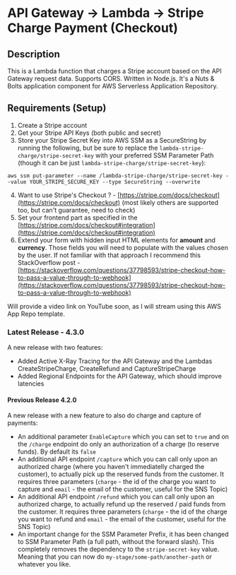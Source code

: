 
# API Gateway -> Lambda -> Stripe Charge Payment (Checkout)

## Description

This is a Lambda function that charges a Stripe account based on the API Gateway request data. Supports CORS. Written in Node.js. It's a Nuts & Bolts application component for AWS Serverless Application Repository.

## Requirements (Setup)

1. Create a Stripe account
2. Get your Stripe API Keys (both public and secret)
3. Store your Stripe Secret Key into AWS SSM as a SecureString by running the following, but be sure to replace the `lambda-stripe-charge/stripe-secret-key` with your preferred SSM Parameter Path (though it can be just `lambda-stripe-charge/stripe-secret-key`):

```ssh
aws ssm put-parameter --name /lambda-stripe-charge/stripe-secret-key --value YOUR_STRIPE_SECURE_KEY --type SecureString --overwrite
```

4. Want to use Stripe's Checkout ? - [https://stripe.com/docs/checkout](https://stripe.com/docs/checkout)
 (most likely others are supported too, but can't guarantee, need to check)
5. Set your frontend part as specified in the [https://stripe.com/docs/checkout#integration](https://stripe.com/docs/checkout#integration)
6. Extend your form with hidden input HTML elements for **amount** and **currency**. Those fields you will need to populate with the values chosen by the user. If not familiar with that approach I recommend this StackOverflow post - [https://stackoverflow.com/questions/37798593/stripe-checkout-how-to-pass-a-value-through-to-webhook](https://stackoverflow.com/questions/37798593/stripe-checkout-how-to-pass-a-value-through-to-webhook)

Will provide a video link on YouTube soon, as I will stream using this AWS App Repo template.

### Latest Release - 4.3.0

A new release with two features:

- Added Active X-Ray Tracing for the API Gateway and the Lambdas CreateStripeCharge, CreateRefund and CaptureStripeCharge
- Added Regional Endpoints for the API Gateway, which should improve latencies

#### Previous Release 4.2.0

A new release with a new feature to also do charge and capture of payments:

- An additional parameter `EnableCapture` which you can set to `true` and on the `/charge` endpoint do only an authorization of a charge (to reserve funds). By default its `false`
- An additional API endpoint `/capture` which you can call only upon an authorized charge (where you haven't immediatelly charged the customer), to actually pick up the reserved funds from the customer. It requires three parameters (`charge` - the id of the charge you want to capture and `email` - the email of the customer, useful for the SNS Topic)
- An additional API endpoint `/refund` which you can call only upon an authorized charge, to actually refund up the reserved / paid funds from the customer. It requires three parameters (`charge` - the id of the charge you want to refund and `email` - the email of the customer, useful for the SNS Topic)
- An important change for the SSM Parameter Prefix, it has been changed to SSM Parameter Path (a full path, without the forward slash). This completely removes the dependency to the `stripe-secret-key` value. Meaning that you can now do `my-stage/some-path/another-path` or whatever you like.
